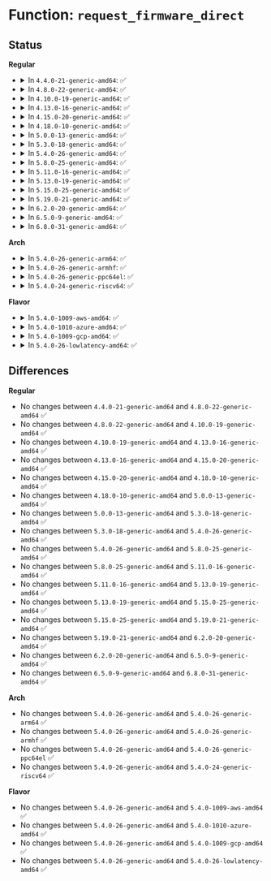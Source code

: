 # Function: <code>request_firmware_direct</code>

## Status
<b>Regular</b>
<ul>
<li>
<details>
<summary>In <code>4.4.0-21-generic-amd64</code>: ✅</summary>

```c
int request_firmware_direct(const struct firmware * * firmware_p, const char * name, struct device * device)
```

```json
{
  "name": "request_firmware_direct",
  "collision_type": "Unique Global",
  "inline_type": "No",
  "funcs": [
    {
      "addr": 18446744071584481248,
      "name": "request_firmware_direct",
      "external": true,
      "loc": "drivers/base/firmware_class.c:1228",
      "file": "drivers/base/firmware_class.c",
      "inline": "seen, unknown",
      "caller_inline": [],
      "caller_func": [
        "arch/x86/kernel/cpu/microcode/intel.c:request_microcode_fw",
        "arch/x86/kernel/cpu/microcode/amd.c:request_microcode_amd"
      ]
    }
  ],
  "symbols": [
    {
      "addr": 18446744071584481248,
      "name": "request_firmware_direct",
      "section": ".text",
      "bind": "STB_GLOBAL",
      "size": 67
    }
  ]
}
```
</details>
</li>
<li>
<details>
<summary>In <code>4.8.0-22-generic-amd64</code>: ✅</summary>

```c
int request_firmware_direct(const struct firmware * * firmware_p, const char * name, struct device * device)
```

```json
{
  "name": "request_firmware_direct",
  "collision_type": "Unique Global",
  "inline_type": "No",
  "funcs": [
    {
      "addr": 18446744071584826832,
      "name": "request_firmware_direct",
      "external": true,
      "loc": "drivers/base/firmware_class.c:1246",
      "file": "drivers/base/firmware_class.c",
      "inline": "seen, unknown",
      "caller_inline": [],
      "caller_func": [
        "arch/x86/kernel/cpu/microcode/intel.c:request_microcode_fw",
        "arch/x86/kernel/cpu/microcode/amd.c:request_microcode_amd"
      ]
    }
  ],
  "symbols": [
    {
      "addr": 18446744071584826832,
      "name": "request_firmware_direct",
      "section": ".text",
      "bind": "STB_GLOBAL",
      "size": 73
    }
  ]
}
```
</details>
</li>
<li>
<details>
<summary>In <code>4.10.0-19-generic-amd64</code>: ✅</summary>

```c
int request_firmware_direct(const struct firmware * * firmware_p, const char * name, struct device * device)
```

```json
{
  "name": "request_firmware_direct",
  "collision_type": "Unique Global",
  "inline_type": "No",
  "funcs": [
    {
      "addr": 18446744071585020016,
      "name": "request_firmware_direct",
      "external": true,
      "loc": "drivers/base/firmware_class.c:1281",
      "file": "drivers/base/firmware_class.c",
      "inline": "seen, unknown",
      "caller_inline": [],
      "caller_func": [
        "arch/x86/kernel/cpu/microcode/intel.c:request_microcode_fw",
        "arch/x86/kernel/cpu/microcode/amd.c:request_microcode_amd"
      ]
    }
  ],
  "symbols": [
    {
      "addr": 18446744071585020016,
      "name": "request_firmware_direct",
      "section": ".text",
      "bind": "STB_GLOBAL",
      "size": 73
    }
  ]
}
```
</details>
</li>
<li>
<details>
<summary>In <code>4.13.0-16-generic-amd64</code>: ✅</summary>

```c
int request_firmware_direct(const struct firmware * * firmware_p, const char * name, struct device * device)
```

```json
{
  "name": "request_firmware_direct",
  "collision_type": "Unique Global",
  "inline_type": "No",
  "funcs": [
    {
      "addr": 18446744071585105232,
      "name": "request_firmware_direct",
      "external": true,
      "loc": "drivers/base/firmware_class.c:1281",
      "file": "drivers/base/firmware_class.c",
      "inline": "seen, unknown",
      "caller_inline": [],
      "caller_func": [
        "arch/x86/kernel/cpu/microcode/intel.c:request_microcode_fw",
        "arch/x86/kernel/cpu/microcode/amd.c:request_microcode_amd"
      ]
    }
  ],
  "symbols": [
    {
      "addr": 18446744071585105232,
      "name": "request_firmware_direct",
      "section": ".text",
      "bind": "STB_GLOBAL",
      "size": 73
    }
  ]
}
```
</details>
</li>
<li>
<details>
<summary>In <code>4.15.0-20-generic-amd64</code>: ✅</summary>

```c
int request_firmware_direct(const struct firmware * * firmware_p, const char * name, struct device * device)
```

```json
{
  "name": "request_firmware_direct",
  "collision_type": "Unique Global",
  "inline_type": "No",
  "funcs": [
    {
      "addr": 18446744071585531216,
      "name": "request_firmware_direct",
      "external": true,
      "loc": "drivers/base/firmware_class.c:1288",
      "file": "drivers/base/firmware_class.c",
      "inline": "seen, unknown",
      "caller_inline": [],
      "caller_func": [
        "arch/x86/kernel/cpu/microcode/intel.c:request_microcode_fw",
        "arch/x86/kernel/cpu/microcode/amd.c:request_microcode_amd"
      ]
    }
  ],
  "symbols": [
    {
      "addr": 18446744071585531216,
      "name": "request_firmware_direct",
      "section": ".text",
      "bind": "STB_GLOBAL",
      "size": 73
    }
  ]
}
```
</details>
</li>
<li>
<details>
<summary>In <code>4.18.0-10-generic-amd64</code>: ✅</summary>

```c
int request_firmware_direct(const struct firmware * * firmware_p, const char * name, struct device * device)
```

```json
{
  "name": "request_firmware_direct",
  "collision_type": "Unique Global",
  "inline_type": "No",
  "funcs": [
    {
      "addr": 18446744071585771312,
      "name": "request_firmware_direct",
      "external": true,
      "loc": "drivers/base/firmware_loader/main.c:672",
      "file": "drivers/base/firmware_loader/main.c",
      "inline": "seen, unknown",
      "caller_inline": [],
      "caller_func": [
        "arch/x86/kernel/cpu/microcode/intel.c:request_microcode_fw",
        "arch/x86/kernel/cpu/microcode/amd.c:request_microcode_amd"
      ]
    }
  ],
  "symbols": [
    {
      "addr": 18446744071585771312,
      "name": "request_firmware_direct",
      "section": ".text",
      "bind": "STB_GLOBAL",
      "size": 73
    }
  ]
}
```
</details>
</li>
<li>
<details>
<summary>In <code>5.0.0-13-generic-amd64</code>: ✅</summary>

```c
int request_firmware_direct(const struct firmware * * firmware_p, const char * name, struct device * device)
```

```json
{
  "name": "request_firmware_direct",
  "collision_type": "Unique Global",
  "inline_type": "No",
  "funcs": [
    {
      "addr": 18446744071585904560,
      "name": "request_firmware_direct",
      "external": true,
      "loc": "drivers/base/firmware_loader/main.c:681",
      "file": "drivers/base/firmware_loader/main.c",
      "inline": "seen, unknown",
      "caller_inline": [],
      "caller_func": [
        "arch/x86/kernel/cpu/microcode/intel.c:request_microcode_fw",
        "arch/x86/kernel/cpu/microcode/amd.c:request_microcode_amd"
      ]
    }
  ],
  "symbols": [
    {
      "addr": 18446744071585904560,
      "name": "request_firmware_direct",
      "section": ".text",
      "bind": "STB_GLOBAL",
      "size": 73
    }
  ]
}
```
</details>
</li>
<li>
<details>
<summary>In <code>5.3.0-18-generic-amd64</code>: ✅</summary>

```c
int request_firmware_direct(const struct firmware * * firmware_p, const char * name, struct device * device)
```

```json
{
  "name": "request_firmware_direct",
  "collision_type": "Unique Global",
  "inline_type": "No",
  "funcs": [
    {
      "addr": 18446744071586143904,
      "name": "request_firmware_direct",
      "external": true,
      "loc": "drivers/base/firmware_loader/main.c:871",
      "file": "drivers/base/firmware_loader/main.c",
      "inline": "seen, unknown",
      "caller_inline": [],
      "caller_func": [
        "arch/x86/kernel/cpu/microcode/intel.c:request_microcode_fw",
        "arch/x86/kernel/cpu/microcode/amd.c:request_microcode_amd"
      ]
    }
  ],
  "symbols": [
    {
      "addr": 18446744071586143904,
      "name": "request_firmware_direct",
      "section": ".text",
      "bind": "STB_GLOBAL",
      "size": 77
    }
  ]
}
```
</details>
</li>
<li>
<details>
<summary>In <code>5.4.0-26-generic-amd64</code>: ✅</summary>

```c
int request_firmware_direct(const struct firmware * * firmware_p, const char * name, struct device * device)
```

```json
{
  "name": "request_firmware_direct",
  "collision_type": "Unique Global",
  "inline_type": "No",
  "funcs": [
    {
      "addr": 18446744071586292384,
      "name": "request_firmware_direct",
      "external": true,
      "loc": "drivers/base/firmware_loader/main.c:871",
      "file": "drivers/base/firmware_loader/main.c",
      "inline": "seen, unknown",
      "caller_inline": [],
      "caller_func": [
        "arch/x86/kernel/cpu/microcode/intel.c:request_microcode_fw",
        "arch/x86/kernel/cpu/microcode/amd.c:request_microcode_amd"
      ]
    }
  ],
  "symbols": [
    {
      "addr": 18446744071586292384,
      "name": "request_firmware_direct",
      "section": ".text",
      "bind": "STB_GLOBAL",
      "size": 77
    }
  ]
}
```
</details>
</li>
<li>
<details>
<summary>In <code>5.8.0-25-generic-amd64</code>: ✅</summary>

```c
int request_firmware_direct(const struct firmware * * firmware_p, const char * name, struct device * device)
```

```json
{
  "name": "request_firmware_direct",
  "collision_type": "Unique Global",
  "inline_type": "No",
  "funcs": [
    {
      "addr": 18446744071587061888,
      "name": "request_firmware_direct",
      "external": true,
      "loc": "drivers/base/firmware_loader/main.c:878",
      "file": "drivers/base/firmware_loader/main.c",
      "inline": "seen, unknown",
      "caller_inline": [],
      "caller_func": [
        "arch/x86/kernel/cpu/microcode/intel.c:request_microcode_fw",
        "arch/x86/kernel/cpu/microcode/amd.c:request_microcode_amd"
      ]
    }
  ],
  "symbols": [
    {
      "addr": 18446744071587061888,
      "name": "request_firmware_direct",
      "section": ".text",
      "bind": "STB_GLOBAL",
      "size": 77
    }
  ]
}
```
</details>
</li>
<li>
<details>
<summary>In <code>5.11.0-16-generic-amd64</code>: ✅</summary>

```c
int request_firmware_direct(const struct firmware * * firmware_p, const char * name, struct device * device)
```

```json
{
  "name": "request_firmware_direct",
  "collision_type": "Unique Global",
  "inline_type": "No",
  "funcs": [
    {
      "addr": 18446744071587146432,
      "name": "request_firmware_direct",
      "external": true,
      "loc": "drivers/base/firmware_loader/main.c:920",
      "file": "drivers/base/firmware_loader/main.c",
      "inline": "seen, unknown",
      "caller_inline": [],
      "caller_func": [
        "arch/x86/kernel/cpu/microcode/intel.c:request_microcode_fw",
        "arch/x86/kernel/cpu/microcode/amd.c:request_microcode_amd"
      ]
    }
  ],
  "symbols": [
    {
      "addr": 18446744071587146432,
      "name": "request_firmware_direct",
      "section": ".text",
      "bind": "STB_GLOBAL",
      "size": 80
    }
  ]
}
```
</details>
</li>
<li>
<details>
<summary>In <code>5.13.0-19-generic-amd64</code>: ✅</summary>

```c
int request_firmware_direct(const struct firmware * * firmware_p, const char * name, struct device * device)
```

```json
{
  "name": "request_firmware_direct",
  "collision_type": "Unique Global",
  "inline_type": "No",
  "funcs": [
    {
      "addr": 18446744071587033680,
      "name": "request_firmware_direct",
      "external": true,
      "loc": "drivers/base/firmware_loader/main.c:924",
      "file": "drivers/base/firmware_loader/main.c",
      "inline": "seen, unknown",
      "caller_inline": [],
      "caller_func": [
        "arch/x86/kernel/cpu/microcode/intel.c:request_microcode_fw",
        "arch/x86/kernel/cpu/microcode/amd.c:request_microcode_amd"
      ]
    }
  ],
  "symbols": [
    {
      "addr": 18446744071587033680,
      "name": "request_firmware_direct",
      "section": ".text",
      "bind": "STB_GLOBAL",
      "size": 80
    }
  ]
}
```
</details>
</li>
<li>
<details>
<summary>In <code>5.15.0-25-generic-amd64</code>: ✅</summary>

```c
int request_firmware_direct(const struct firmware * * firmware_p, const char * name, struct device * device)
```

```json
{
  "name": "request_firmware_direct",
  "collision_type": "Unique Global",
  "inline_type": "No",
  "funcs": [
    {
      "addr": 18446744071587600992,
      "name": "request_firmware_direct",
      "external": true,
      "loc": "drivers/base/firmware_loader/main.c:923",
      "file": "drivers/base/firmware_loader/main.c",
      "inline": "seen, unknown",
      "caller_inline": [],
      "caller_func": [
        "arch/x86/kernel/cpu/microcode/intel.c:request_microcode_fw",
        "arch/x86/kernel/cpu/microcode/amd.c:request_microcode_amd"
      ]
    }
  ],
  "symbols": [
    {
      "addr": 18446744071587600992,
      "name": "request_firmware_direct",
      "section": ".text",
      "bind": "STB_GLOBAL",
      "size": 80
    }
  ]
}
```
</details>
</li>
<li>
<details>
<summary>In <code>5.19.0-21-generic-amd64</code>: ✅</summary>

```c
int request_firmware_direct(const struct firmware * * firmware_p, const char * name, struct device * device)
```

```json
{
  "name": "request_firmware_direct",
  "collision_type": "Unique Global",
  "inline_type": "No",
  "funcs": [
    {
      "addr": 18446744071588939344,
      "name": "request_firmware_direct",
      "external": true,
      "loc": "drivers/base/firmware_loader/main.c:948",
      "file": "drivers/base/firmware_loader/main.c",
      "inline": "seen, unknown",
      "caller_inline": [],
      "caller_func": [
        "arch/x86/kernel/cpu/microcode/intel.c:request_microcode_fw",
        "arch/x86/kernel/cpu/microcode/amd.c:request_microcode_amd"
      ]
    }
  ],
  "symbols": [
    {
      "addr": 18446744071588939344,
      "name": "request_firmware_direct",
      "section": ".text",
      "bind": "STB_GLOBAL",
      "size": 94
    }
  ]
}
```
</details>
</li>
<li>
<details>
<summary>In <code>6.2.0-20-generic-amd64</code>: ✅</summary>

```c
int request_firmware_direct(const struct firmware * * firmware_p, const char * name, struct device * device)
```

```json
{
  "name": "request_firmware_direct",
  "collision_type": "Unique Global",
  "inline_type": "No",
  "funcs": [
    {
      "addr": 18446744071590453776,
      "name": "request_firmware_direct",
      "external": true,
      "loc": "drivers/base/firmware_loader/main.c:948",
      "file": "drivers/base/firmware_loader/main.c",
      "inline": "seen, unknown",
      "caller_inline": [],
      "caller_func": [
        "arch/x86/kernel/cpu/microcode/intel.c:request_microcode_fw",
        "arch/x86/kernel/cpu/microcode/amd.c:request_microcode_amd"
      ]
    }
  ],
  "symbols": [
    {
      "addr": 18446744071590453776,
      "name": "request_firmware_direct",
      "section": ".text",
      "bind": "STB_GLOBAL",
      "size": 94
    }
  ]
}
```
</details>
</li>
<li>
<details>
<summary>In <code>6.5.0-9-generic-amd64</code>: ✅</summary>

```c
int request_firmware_direct(const struct firmware * * firmware_p, const char * name, struct device * device)
```

```json
{
  "name": "request_firmware_direct",
  "collision_type": "Unique Global",
  "inline_type": "No",
  "funcs": [
    {
      "addr": 18446744071590774016,
      "name": "request_firmware_direct",
      "external": true,
      "loc": "drivers/base/firmware_loader/main.c:1003",
      "file": "drivers/base/firmware_loader/main.c",
      "inline": "seen, unknown",
      "caller_inline": [],
      "caller_func": [
        "arch/x86/kernel/cpu/microcode/intel.c:request_microcode_fw",
        "arch/x86/kernel/cpu/microcode/amd.c:request_microcode_amd"
      ]
    }
  ],
  "symbols": [
    {
      "addr": 18446744071590774016,
      "name": "request_firmware_direct",
      "section": ".text",
      "bind": "STB_GLOBAL",
      "size": 94
    }
  ]
}
```
</details>
</li>
<li>
<details>
<summary>In <code>6.8.0-31-generic-amd64</code>: ✅</summary>

```c
int request_firmware_direct(const struct firmware * * firmware_p, const char * name, struct device * device)
```

```json
{
  "name": "request_firmware_direct",
  "collision_type": "Unique Global",
  "inline_type": "No",
  "funcs": [
    {
      "addr": 18446744071591116608,
      "name": "request_firmware_direct",
      "external": true,
      "loc": "drivers/base/firmware_loader/main.c:1004",
      "file": "drivers/base/firmware_loader/main.c",
      "inline": "seen, unknown",
      "caller_inline": [],
      "caller_func": [
        "arch/x86/kernel/cpu/microcode/intel.c:request_microcode_fw",
        "arch/x86/kernel/cpu/microcode/amd.c:request_microcode_amd"
      ]
    }
  ],
  "symbols": [
    {
      "addr": 18446744071591116608,
      "name": "request_firmware_direct",
      "section": ".text",
      "bind": "STB_GLOBAL",
      "size": 94
    }
  ]
}
```
</details>
</li>
</ul>
<b>Arch</b>
<ul>
<li>
<details>
<summary>In <code>5.4.0-26-generic-arm64</code>: ✅</summary>

```c
int request_firmware_direct(const struct firmware * * firmware_p, const char * name, struct device * device)
```

```json
{
  "name": "request_firmware_direct",
  "collision_type": "Unique Global",
  "inline_type": "No",
  "funcs": [
    {
      "addr": 18446603336499124984,
      "name": "request_firmware_direct",
      "external": true,
      "loc": "drivers/base/firmware_loader/main.c:871",
      "file": "drivers/base/firmware_loader/main.c",
      "inline": "seen, unknown",
      "caller_inline": [],
      "caller_func": []
    }
  ],
  "symbols": [
    {
      "addr": 18446603336499124984,
      "name": "request_firmware_direct",
      "section": ".text",
      "bind": "STB_GLOBAL",
      "size": 104
    }
  ]
}
```
</details>
</li>
<li>
<details>
<summary>In <code>5.4.0-26-generic-armhf</code>: ✅</summary>

```c
int request_firmware_direct(const struct firmware * * firmware_p, const char * name, struct device * device)
```

```json
{
  "name": "request_firmware_direct",
  "collision_type": "Unique Global",
  "inline_type": "No",
  "funcs": [
    {
      "addr": 3231673036,
      "name": "request_firmware_direct",
      "external": true,
      "loc": "drivers/base/firmware_loader/main.c:871",
      "file": "drivers/base/firmware_loader/main.c",
      "inline": "seen, unknown",
      "caller_inline": [],
      "caller_func": []
    }
  ],
  "symbols": [
    {
      "addr": 3231673036,
      "name": "request_firmware_direct",
      "section": ".text",
      "bind": "STB_GLOBAL",
      "size": 100
    }
  ]
}
```
</details>
</li>
<li>
<details>
<summary>In <code>5.4.0-26-generic-ppc64el</code>: ✅</summary>

```c
int request_firmware_direct(const struct firmware * * firmware_p, const char * name, struct device * device)
```

```json
{
  "name": "request_firmware_direct",
  "collision_type": "Unique Global",
  "inline_type": "No",
  "funcs": [
    {
      "addr": 13835058055292314016,
      "name": "request_firmware_direct",
      "external": true,
      "loc": "drivers/base/firmware_loader/main.c:871",
      "file": "drivers/base/firmware_loader/main.c",
      "inline": "seen, unknown",
      "caller_inline": [],
      "caller_func": []
    }
  ],
  "symbols": [
    {
      "addr": 13835058055292314016,
      "name": "request_firmware_direct",
      "section": ".text",
      "bind": "STB_GLOBAL",
      "size": 124
    }
  ]
}
```
</details>
</li>
<li>
<details>
<summary>In <code>5.4.0-24-generic-riscv64</code>: ✅</summary>

```c
int request_firmware_direct(const struct firmware * * firmware_p, const char * name, struct device * device)
```

```json
{
  "name": "request_firmware_direct",
  "collision_type": "Unique Global",
  "inline_type": "No",
  "funcs": [
    {
      "addr": 18446743936276440034,
      "name": "request_firmware_direct",
      "external": true,
      "loc": "drivers/base/firmware_loader/main.c:871",
      "file": "drivers/base/firmware_loader/main.c",
      "inline": "seen, unknown",
      "caller_inline": [],
      "caller_func": []
    }
  ],
  "symbols": [
    {
      "addr": 18446743936276440034,
      "name": "request_firmware_direct",
      "section": ".text",
      "bind": "STB_GLOBAL",
      "size": 90
    }
  ]
}
```
</details>
</li>
</ul>
<b>Flavor</b>
<ul>
<li>
<details>
<summary>In <code>5.4.0-1009-aws-amd64</code>: ✅</summary>

```c
int request_firmware_direct(const struct firmware * * firmware_p, const char * name, struct device * device)
```

```json
{
  "name": "request_firmware_direct",
  "collision_type": "Unique Global",
  "inline_type": "No",
  "funcs": [
    {
      "addr": 18446744071586055632,
      "name": "request_firmware_direct",
      "external": true,
      "loc": "drivers/base/firmware_loader/main.c:871",
      "file": "drivers/base/firmware_loader/main.c",
      "inline": "seen, unknown",
      "caller_inline": [],
      "caller_func": [
        "arch/x86/kernel/cpu/microcode/intel.c:request_microcode_fw",
        "arch/x86/kernel/cpu/microcode/amd.c:request_microcode_amd"
      ]
    }
  ],
  "symbols": [
    {
      "addr": 18446744071586055632,
      "name": "request_firmware_direct",
      "section": ".text",
      "bind": "STB_GLOBAL",
      "size": 77
    }
  ]
}
```
</details>
</li>
<li>
<details>
<summary>In <code>5.4.0-1010-azure-amd64</code>: ✅</summary>

```c
int request_firmware_direct(const struct firmware * * firmware_p, const char * name, struct device * device)
```

```json
{
  "name": "request_firmware_direct",
  "collision_type": "Unique Global",
  "inline_type": "No",
  "funcs": [
    {
      "addr": 18446744071585901584,
      "name": "request_firmware_direct",
      "external": true,
      "loc": "drivers/base/firmware_loader/main.c:871",
      "file": "drivers/base/firmware_loader/main.c",
      "inline": "seen, unknown",
      "caller_inline": [],
      "caller_func": [
        "arch/x86/kernel/cpu/microcode/intel.c:request_microcode_fw",
        "arch/x86/kernel/cpu/microcode/amd.c:request_microcode_amd"
      ]
    }
  ],
  "symbols": [
    {
      "addr": 18446744071585901584,
      "name": "request_firmware_direct",
      "section": ".text",
      "bind": "STB_GLOBAL",
      "size": 77
    }
  ]
}
```
</details>
</li>
<li>
<details>
<summary>In <code>5.4.0-1009-gcp-amd64</code>: ✅</summary>

```c
int request_firmware_direct(const struct firmware * * firmware_p, const char * name, struct device * device)
```

```json
{
  "name": "request_firmware_direct",
  "collision_type": "Unique Global",
  "inline_type": "No",
  "funcs": [
    {
      "addr": 18446744071586241760,
      "name": "request_firmware_direct",
      "external": true,
      "loc": "drivers/base/firmware_loader/main.c:871",
      "file": "drivers/base/firmware_loader/main.c",
      "inline": "seen, unknown",
      "caller_inline": [],
      "caller_func": [
        "arch/x86/kernel/cpu/microcode/intel.c:request_microcode_fw",
        "arch/x86/kernel/cpu/microcode/amd.c:request_microcode_amd"
      ]
    }
  ],
  "symbols": [
    {
      "addr": 18446744071586241760,
      "name": "request_firmware_direct",
      "section": ".text",
      "bind": "STB_GLOBAL",
      "size": 77
    }
  ]
}
```
</details>
</li>
<li>
<details>
<summary>In <code>5.4.0-26-lowlatency-amd64</code>: ✅</summary>

```c
int request_firmware_direct(const struct firmware * * firmware_p, const char * name, struct device * device)
```

```json
{
  "name": "request_firmware_direct",
  "collision_type": "Unique Global",
  "inline_type": "No",
  "funcs": [
    {
      "addr": 18446744071586351376,
      "name": "request_firmware_direct",
      "external": true,
      "loc": "drivers/base/firmware_loader/main.c:871",
      "file": "drivers/base/firmware_loader/main.c",
      "inline": "seen, unknown",
      "caller_inline": [],
      "caller_func": [
        "arch/x86/kernel/cpu/microcode/intel.c:request_microcode_fw",
        "arch/x86/kernel/cpu/microcode/amd.c:request_microcode_amd"
      ]
    }
  ],
  "symbols": [
    {
      "addr": 18446744071586351376,
      "name": "request_firmware_direct",
      "section": ".text",
      "bind": "STB_GLOBAL",
      "size": 77
    }
  ]
}
```
</details>
</li>
</ul>

## Differences
<b>Regular</b>
<ul>
<li>
No changes between <code>4.4.0-21-generic-amd64</code> and <code>4.8.0-22-generic-amd64</code> ✅
</li>
<li>
No changes between <code>4.8.0-22-generic-amd64</code> and <code>4.10.0-19-generic-amd64</code> ✅
</li>
<li>
No changes between <code>4.10.0-19-generic-amd64</code> and <code>4.13.0-16-generic-amd64</code> ✅
</li>
<li>
No changes between <code>4.13.0-16-generic-amd64</code> and <code>4.15.0-20-generic-amd64</code> ✅
</li>
<li>
No changes between <code>4.15.0-20-generic-amd64</code> and <code>4.18.0-10-generic-amd64</code> ✅
</li>
<li>
No changes between <code>4.18.0-10-generic-amd64</code> and <code>5.0.0-13-generic-amd64</code> ✅
</li>
<li>
No changes between <code>5.0.0-13-generic-amd64</code> and <code>5.3.0-18-generic-amd64</code> ✅
</li>
<li>
No changes between <code>5.3.0-18-generic-amd64</code> and <code>5.4.0-26-generic-amd64</code> ✅
</li>
<li>
No changes between <code>5.4.0-26-generic-amd64</code> and <code>5.8.0-25-generic-amd64</code> ✅
</li>
<li>
No changes between <code>5.8.0-25-generic-amd64</code> and <code>5.11.0-16-generic-amd64</code> ✅
</li>
<li>
No changes between <code>5.11.0-16-generic-amd64</code> and <code>5.13.0-19-generic-amd64</code> ✅
</li>
<li>
No changes between <code>5.13.0-19-generic-amd64</code> and <code>5.15.0-25-generic-amd64</code> ✅
</li>
<li>
No changes between <code>5.15.0-25-generic-amd64</code> and <code>5.19.0-21-generic-amd64</code> ✅
</li>
<li>
No changes between <code>5.19.0-21-generic-amd64</code> and <code>6.2.0-20-generic-amd64</code> ✅
</li>
<li>
No changes between <code>6.2.0-20-generic-amd64</code> and <code>6.5.0-9-generic-amd64</code> ✅
</li>
<li>
No changes between <code>6.5.0-9-generic-amd64</code> and <code>6.8.0-31-generic-amd64</code> ✅
</li>
</ul>
<b>Arch</b>
<ul>
<li>
No changes between <code>5.4.0-26-generic-amd64</code> and <code>5.4.0-26-generic-arm64</code> ✅
</li>
<li>
No changes between <code>5.4.0-26-generic-amd64</code> and <code>5.4.0-26-generic-armhf</code> ✅
</li>
<li>
No changes between <code>5.4.0-26-generic-amd64</code> and <code>5.4.0-26-generic-ppc64el</code> ✅
</li>
<li>
No changes between <code>5.4.0-26-generic-amd64</code> and <code>5.4.0-24-generic-riscv64</code> ✅
</li>
</ul>
<b>Flavor</b>
<ul>
<li>
No changes between <code>5.4.0-26-generic-amd64</code> and <code>5.4.0-1009-aws-amd64</code> ✅
</li>
<li>
No changes between <code>5.4.0-26-generic-amd64</code> and <code>5.4.0-1010-azure-amd64</code> ✅
</li>
<li>
No changes between <code>5.4.0-26-generic-amd64</code> and <code>5.4.0-1009-gcp-amd64</code> ✅
</li>
<li>
No changes between <code>5.4.0-26-generic-amd64</code> and <code>5.4.0-26-lowlatency-amd64</code> ✅
</li>
</ul>
